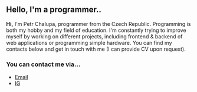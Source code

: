 ## Hello, I'm a programmer..

**Hi,** I'm Petr Chalupa, programmer from the Czech Republic. Programming is both my hobby and my field of education. I'm constantly trying to improve myself by working on different
projects, including frontend & backend of web applications or programming simple hardware. You can find my contacts below and get in touch with me (I can provide CV upon request).

### You can contact me via...

-   [Email](mailto:chalupapetr77@gmail.com)
-   [IG](https://www.instagram.com/_petr_chalupa_)
